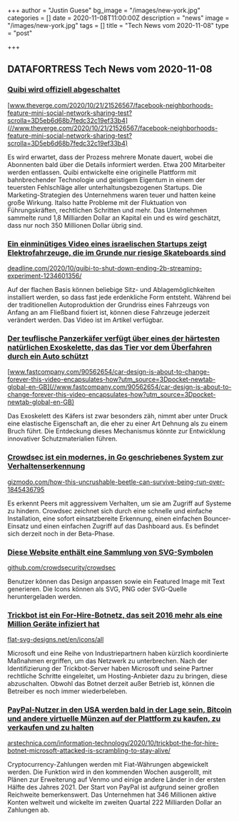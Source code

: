 +++
author = "Justin Guese"
bg_image = "/images/new-york.jpg"
categories = []
date = 2020-11-08T11:00:00Z
description = "news"
image = "/images/new-york.jpg"
tags = []
title = "Tech News vom 2020-11-08"
type = "post"

+++

        
## DATAFORTRESS Tech News vom 2020-11-08





### [Quibi wird offiziell abgeschaltet](//www.theverge.com/2020/10/21/21526567/facebook-neighborhoods-feature-mini-social-network-sharing-test?scrolla=3D5eb6d68b7fedc32c19ef33b4)


[www.theverge.com/2020/10/21/21526567/facebook-neighborhoods-feature-mini-social-network-sharing-test?scrolla=3D5eb6d68b7fedc32c19ef33b4](//www.theverge.com/2020/10/21/21526567/facebook-neighborhoods-feature-mini-social-network-sharing-test?scrolla=3D5eb6d68b7fedc32c19ef33b4)


Es wird erwartet, dass der Prozess mehrere Monate dauert, wobei die Abonnenten bald über die Details informiert werden. Etwa 200 Mitarbeiter werden entlassen. Quibi entwickelte eine originelle Plattform mit bahnbrechender Technologie und geistigem Eigentum in einem der teuersten Fehlschläge aller unterhaltungsbezogenen Startups. Die Marketing-Strategien des Unternehmens waren teuer und hatten keine große Wirkung. Italso hatte Probleme mit der Fluktuation von Führungskräften, rechtlichen Schritten und mehr. Das Unternehmen sammelte rund 1,8 Milliarden Dollar an Kapital ein und es wird geschätzt, dass nur noch 350 Millionen Dollar übrig sind.


### [Ein einminütiges Video eines israelischen Startups zeigt Elektrofahrzeuge, die im Grunde nur riesige Skateboards sind](//deadline.com/2020/10/quibi-to-shut-down-ending-2b-streaming-experiment-1234601356/)


[deadline.com/2020/10/quibi-to-shut-down-ending-2b-streaming-experiment-1234601356/](//deadline.com/2020/10/quibi-to-shut-down-ending-2b-streaming-experiment-1234601356/)


Auf der flachen Basis können beliebige Sitz- und Ablagemöglichkeiten installiert werden, so dass fast jede erdenkliche Form entsteht. Während bei der traditionellen Autoproduktion der Grundriss eines Fahrzeugs von Anfang an am Fließband fixiert ist, können diese Fahrzeuge jederzeit verändert werden. Das Video ist im Artikel verfügbar.


### [Der teuflische Panzerkäfer verfügt über eines der härtesten natürlichen Exoskelette, das das Tier vor dem Überfahren durch ein Auto schützt](//www.fastcompany.com/90562654/car-design-is-about-to-change-forever-this-video-encapsulates-how?utm_source=3Dpocket-newtab-global-en-GB)


[www.fastcompany.com/90562654/car-design-is-about-to-change-forever-this-video-encapsulates-how?utm_source=3Dpocket-newtab-global-en-GB](//www.fastcompany.com/90562654/car-design-is-about-to-change-forever-this-video-encapsulates-how?utm_source=3Dpocket-newtab-global-en-GB)


Das Exoskelett des Käfers ist zwar besonders zäh, nimmt aber unter Druck eine elastische Eigenschaft an, die eher zu einer Art Dehnung als zu einem Bruch führt. Die Entdeckung dieses Mechanismus könnte zur Entwicklung innovativer Schutzmaterialien führen.


### [Crowdsec ist ein modernes, in Go geschriebenes System zur Verhaltenserkennung](//gizmodo.com/how-this-uncrushable-beetle-can-survive-being-run-over-1845436795)


[gizmodo.com/how-this-uncrushable-beetle-can-survive-being-run-over-1845436795](//gizmodo.com/how-this-uncrushable-beetle-can-survive-being-run-over-1845436795)


Es erkennt Peers mit aggressivem Verhalten, um sie am Zugriff auf Systeme zu hindern. Crowdsec zeichnet sich durch eine schnelle und einfache Installation, eine sofort einsatzbereite Erkennung, einen einfachen Bouncer-Einsatz und einen einfachen Zugriff auf das Dashboard aus. Es befindet sich derzeit noch in der Beta-Phase.


### [Diese Website enthält eine Sammlung von SVG-Symbolen](//github.com/crowdsecurity/crowdsec)


[github.com/crowdsecurity/crowdsec](//github.com/crowdsecurity/crowdsec)


Benutzer können das Design anpassen sowie ein Featured Image mit Text generieren. Die Icons können als SVG, PNG oder SVG-Quelle heruntergeladen werden.


### [Trickbot ist ein For-Hire-Botnetz, das seit 2016 mehr als eine Million Geräte infiziert hat](//flat-svg-designs.net/en/icons/all)


[flat-svg-designs.net/en/icons/all](//flat-svg-designs.net/en/icons/all)


Microsoft und eine Reihe von Industriepartnern haben kürzlich koordinierte Maßnahmen ergriffen, um das Netzwerk zu unterbrechen. Nach der Identifizierung der Trickbot-Server haben Microsoft und seine Partner rechtliche Schritte eingeleitet, um Hosting-Anbieter dazu zu bringen, diese abzuschalten. Obwohl das Botnet derzeit außer Betrieb ist, können die Betreiber es noch immer wiederbeleben.


### [PayPal-Nutzer in den USA werden bald in der Lage sein, Bitcoin und andere virtuelle Münzen auf der Plattform zu kaufen, zu verkaufen und zu halten](//arstechnica.com/information-technology/2020/10/trickbot-the-for-hire-botnet-microsoft-attacked-is-scrambling-to-stay-alive/)


[arstechnica.com/information-technology/2020/10/trickbot-the-for-hire-botnet-microsoft-attacked-is-scrambling-to-stay-alive/](//arstechnica.com/information-technology/2020/10/trickbot-the-for-hire-botnet-microsoft-attacked-is-scrambling-to-stay-alive/)


Cryptocurrency-Zahlungen werden mit Fiat-Währungen abgewickelt werden. Die Funktion wird in den kommenden Wochen ausgerollt, mit Plänen zur Erweiterung auf Venmo und einige andere Länder in der ersten Hälfte des Jahres 2021. Der Start von PayPal ist aufgrund seiner großen Reichweite bemerkenswert. Das Unternehmen hat 346 Millionen aktive Konten weltweit und wickelte im zweiten Quartal 222 Milliarden Dollar an Zahlungen ab.